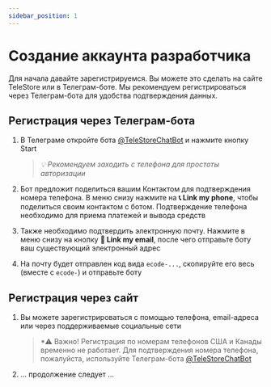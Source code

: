 ```yaml
---
sidebar_position: 1
---
```


# Создание аккаунта разработчика

Для начала давайте зарегистрируемся. Вы можете это сделать на сайте TeleStore или
в Телеграм-боте. Мы рекомендуем регистрироваться через Телеграм-бота для удобства подтверждения данных.

## Регистрация через Телеграм-бота

1. В Телеграме откройте бота [@TeleStoreChatBot](https://t.me/TeleStoreChatBot) и нажмите кнопку Start

    > *💡 Рекомендуем заходить с телефона для простоты авторизации*
2. Бот предложит поделиться вашим Контактом для подтверждения номера телефона. В меню снизу нажмите на **📞 Link my phone**,
чтобы поделиться своим контактом с ботом. Подтверждение телефона необходимо для приема платежей и вывода средств
3. Также необходимо подтвердить электронную почту. Нажмите в меню снизу на кнопку **📧 Link my email**, после чего отправьте боту ваш существующий электронный адрес
4. На почту будет отправлен код вида `ecode-...`, скопируйте его весь (вместе с `ecode-`) и отправьте боту

## Регистрация через сайт

1. Вы можете зарегистрироваться с помощью телефона, email-адреса или через поддерживаемые социальные сети
   > *⚠ Важно! Регистрация по номерам телефонов США и Канады временно не работает. Для подтверждения номера телефона, пожалуйста, используйте Телеграм-бота [@TeleStoreChatBot](https://t.me/TeleStoreChatBot)️
2. ... продолжение следует ...